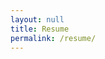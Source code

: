 ```yaml
---
layout: null
title: Resume
permalink: /resume/
---
```

<script>
  window.location.href = "/assets/CV_Jack_Donnellan_July_2025.pdf";
</script>